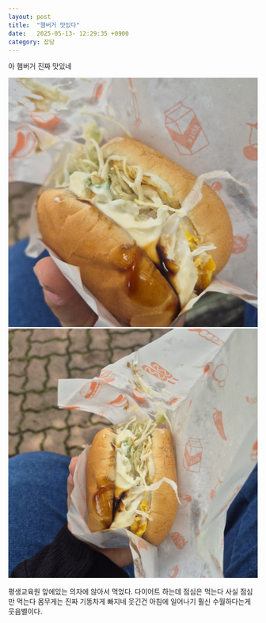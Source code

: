 ```yaml
---
layout: post
title:  "햄버거 맛있다"
date:   2025-05-13- 12:29:35 +0900
category: 잡담
---
```

아 햄버거 진짜 맛있네

![조대버거](/img/20250513_121042.jpg)
![조대버거2](/img/20250513_121038.jpg)


평생교육원 앞에있는 의자에 않아서 먹었다.
다이어트 하는데 점심은 먹는다 사실 점심만 먹는다 몸무게는 진짜 기똥차게 빠지네 웃긴건 아침에 일어나기 훨신 수월하다는게 웃음벨이다.